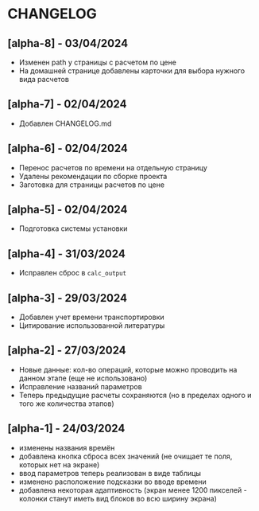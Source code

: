 # CHANGELOG

## [alpha-8] - 03/04/2024
- Изменен path у страницы с расчетом по цене
- На домашней странице добавлены карточки для выбора нужного вида расчетов

## [alpha-7] - 02/04/2024
- Добавлен CHANGELOG.md

## [alpha-6] - 02/04/2024
- Перенос расчетов по времени на отдельную страницу
- Удалены рекомендации по сборке проекта
- Заготовка для страницы расчетов по цене

## [alpha-5] - 02/04/2024
- Подготовка системы установки

## [alpha-4] - 31/03/2024
- Исправлен сброс в `calc_output`

## [alpha-3] - 29/03/2024
- Добавлен учет времени транспортировки
- Цитирование использованной литературы

## [alpha-2] - 27/03/2024
- Новые данные: кол-во операций, которые можно проводить на данном этапе (еще не использовано)
- Исправление названий параметров
- Теперь предыдущие расчеты сохраняются (но в пределах одного и того же количества этапов)

## [alpha-1] - 24/03/2024
- изменены названия времён
- добавлена кнопка сброса всех значений (не очищает те поля, которых нет на экране)
- ввод параметров теперь реализован в виде таблицы
- изменено расположение подсказки во вводе времени
- добавлена некоторая адаптивность (экран менее 1200 пикселей - колонки станут иметь вид блоков во всю ширину экрана)

<!-- ## [ver] - date

### Added

### Changed -->